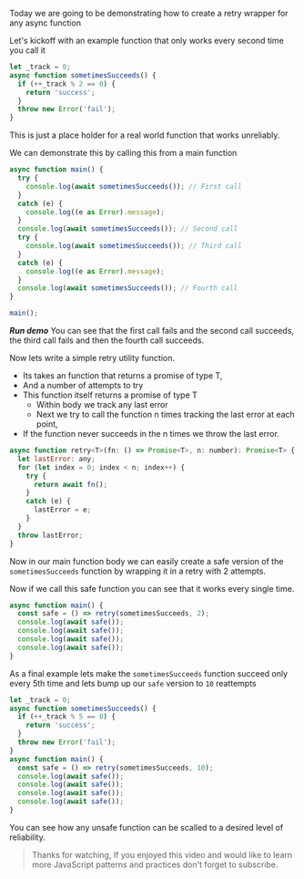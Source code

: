 Today we are going to be demonstrating how to create a retry wrapper for any async function

Let's kickoff with an example function that only works every second time you call it

```js
let _track = 0;
async function sometimesSucceeds() {
  if (++_track % 2 == 0) {
    return 'success';
  }
  throw new Error('fail');
}
```

This is just a place holder for a real world function that works unreliably. 

We can demonstrate this by calling this from a main function

```js
async function main() {
  try {
    console.log(await sometimesSucceeds()); // First call 
  }
  catch (e) {
    console.log((e as Error).message);
  }
  console.log(await sometimesSucceeds()); // Second call 
  try {
    console.log(await sometimesSucceeds()); // Third call 
  }
  catch (e) {
    console.log((e as Error).message);
  }
  console.log(await sometimesSucceeds()); // Fourth call 
}

main();
```

***Run demo***
You can see that the first call fails and the second call succeeds, the third call fails and then the fourth call succeeds. 

Now lets write a simple retry utility function. 
* Its takes an function that returns a promise of type T, 
* And a number of attempts to try 
* This function itself returns a promise of type T
  * Within body we track any last error 
  * Next we try to call the function n times tracking the last error at each point, 
* If the function never succeeds in the n times we throw the last error.

```js
async function retry<T>(fn: () => Promise<T>, n: number): Promise<T> {
  let lastError: any;
  for (let index = 0; index < n; index++) {
    try {
      return await fn();
    }
    catch (e) {
      lastError = e;
    }
  }
  throw lastError;
}
```

Now in our main function body we can easily create a safe version of the `sometimesSucceeds` function by wrapping it in a retry with 2 attempts.

Now if we call this safe function you can see that it works every single time. 

```js
async function main() {
  const safe = () => retry(sometimesSucceeds, 2);
  console.log(await safe());
  console.log(await safe());
  console.log(await safe());
  console.log(await safe());
}
```

As a final example lets make the `sometimesSucceeds` function succeed only every 5th time and lets bump up our `safe` version to `10` reattempts

```js
let _track = 0;
async function sometimesSucceeds() {
  if (++_track % 5 == 0) {
    return 'success';
  }
  throw new Error('fail');
}
async function main() {
  const safe = () => retry(sometimesSucceeds, 10);
  console.log(await safe());
  console.log(await safe());
  console.log(await safe());
  console.log(await safe());
}
```

You can see how any unsafe function can be scalled to a desired level of reliability.

> Thanks for watching, If you enjoyed this video and would like to learn more JavaScript patterns and practices don't forget to subscribe.
